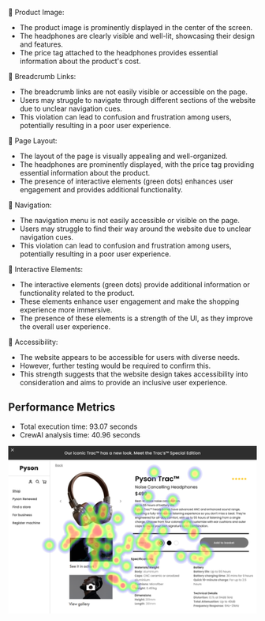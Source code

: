 📸 Product Image:

* The product image is prominently displayed in the center of the screen.
* The headphones are clearly visible and well-lit, showcasing their design and features.
* The price tag attached to the headphones provides essential information about the product's cost.

🔗 Breadcrumb Links:

* The breadcrumb links are not easily visible or accessible on the page.
* Users may struggle to navigate through different sections of the website due to unclear navigation cues.
* This violation can lead to confusion and frustration among users, potentially resulting in a poor user experience.

📏 Page Layout:

* The layout of the page is visually appealing and well-organized.
* The headphones are prominently displayed, with the price tag providing essential information about the product.
* The presence of interactive elements (green dots) enhances user engagement and provides additional functionality.

🔗 Navigation:

* The navigation menu is not easily accessible or visible on the page.
* Users may struggle to find their way around the website due to unclear navigation cues.
* This violation can lead to confusion and frustration among users, potentially resulting in a poor user experience.

📏 Interactive Elements:

* The interactive elements (green dots) provide additional information or functionality related to the product.
* These elements enhance user engagement and make the shopping experience more immersive.
* The presence of these elements is a strength of the UI, as they improve the overall user experience.

🔗 Accessibility:

* The website appears to be accessible for users with diverse needs.
* However, further testing would be required to confirm this.
* This strength suggests that the website design takes accessibility into consideration and aims to provide an inclusive user experience.

## Performance Metrics
- Total execution time: 93.07 seconds
- CrewAI analysis time: 40.96 seconds

![Image 1](heatmaps/p15-1.png)

